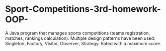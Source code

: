 # Sport-Competitions-3rd-homework-OOP-
A Java program that manages sports competitions (teams registration, matches, rankings calculation). Multiple design patterns have been used: Singleton, Factory, Visitor, Observer, Strategy. Rated with a maximum score.

